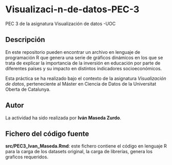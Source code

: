 # Visualizaci-n-de-datos-PEC-3

PEC 3 de la asignatura Visualización de datos -UOC

## Descripción

En este repositorio pueden encontrar un archivo en lenguaje de programación R que genera una serie de gráficos dinámicos en los que se trata de explicar la importancia de la inversión en educación por parte de diferentes países y su impacto en distintos indicadores socioeconómicos. 

Esta práctica se ha realizado bajo el contexto de la asignatura _Visualización de datos_, perteneciente al Máster en Ciencia de Datos de la Universitat Oberta de Catalunya.

## Autor

La actividad ha sido realizada por **Iván Maseda Zurdo**.

## Fichero del código fuente

**src/PEC3_Ivan_Maseda.Rmd**: este fichero contiene el código en lenguaje R para la carga de los datasets original, la carga de librerías, genera los graficos requeridos.
